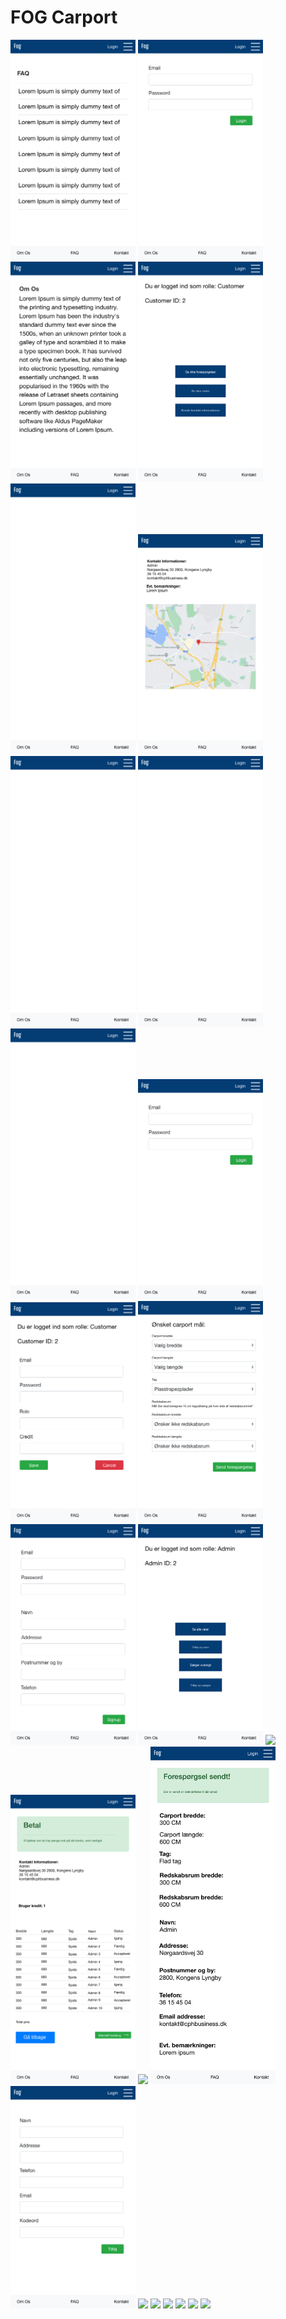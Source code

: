 # FOG Carport
<img src="documents/design/FAQ.png" width="200">
<img src="documents/design/Login.png" width="200">
<img src="documents/design/Om Os.png" width="200">
<img src="documents/design/Profil.png" width="200">
<img src="documents/design/Forside.png" width="200">
<img src="documents/design/Kontakt.png" width="200">
<img src="documents/design/Template.png" width="200">
<img src="documents/design/Forside-1.png" width="200">
<img src="documents/design/Forside-2.png" width="200">
<img src="documents/design/Loginpage.png" width="200">
<img src="documents/design/Change data.png" width="200">
<img src="documents/design/requestpage.png" width="200">
<img src="documents/design/registerpage.png" width="200">
<img src="documents/design/Admin Forside.png" width="200">
<img src="documents/design/Sælger Forside.png" width="200">
<img src="documents/design/Betaling - done.png" width="200">
<img src="documents/design/Tilføj ny varer.png" width="200">
<img src="documents/design/requestsentpage.png" width="200">
<img src="documents/design/Tilføj ny sælger.png" width="200">
<img src="documents/design/Se alle varer.png" width="200">
<img src="documents/design/Se alle varer.png" width="200">
<img src="documents/design/kundeoversigt.png" width="200">
<img src="documents/design/Se alle sælger.png" width="200">
<img src="documents/design/Ordre bekræftelse - almost done.png“ width=“200”>
<img src="documents/design/customerviewrequestspage - done.png" width="200">
<img src="documents/design/Se alle kunders forespørgelser - done.png" width="200">
